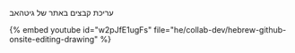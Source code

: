 עריכת קבצים באתר של גיטהאב

{% embed youtube id="w2pJfE1ugFs" file="he/collab-dev/hebrew-github-onsite-editing-drawing" %}

